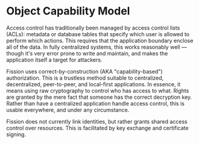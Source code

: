 # Object Capability Model

Access control has traditionally been managed by access control lists \(ACLs\): metadata or database tables that specify which user is allowed to perform which actions. This requires that the application boundary enclose all of the data. In fully centralized systems, this works reasonably well — though it's very error prone to write and maintain, and makes the application itself a target for attackers.

Fission uses correct-by-construction \(AKA "capability-based"\) authorization. This is a trustless method suitable to centralized, decentralized, peer-to-peer, and local-first applications. In essence, it means using raw cryptography to control who has access to what. Rights are granted by the mere fact that someone has the correct decryption key. Rather than have a centralized application handle access control, this is usable everywhere, and under any circumstance.

Fission does not currently link identities, but rather grants shared access control over resources. This is facilitated by key exchange and certificate signing.



